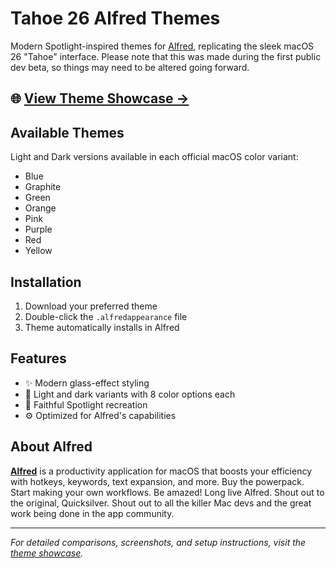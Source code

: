 # Tahoe 26 Alfred Themes

Modern Spotlight-inspired themes for [Alfred](https://alfredapp.com), replicating the sleek macOS 26 "Tahoe" interface. Please note that this was made during the first public dev beta, so things may need to be altered going forward.

## 🌐 [View Theme Showcase →](https://jmurphy.github.io/my-alfred-themes/)

## Available Themes

Light and Dark versions available in each official macOS color variant:
- Blue
- Graphite  
- Green
- Orange
- Pink
- Purple
- Red
- Yellow

## Installation

1. Download your preferred theme
2. Double-click the `.alfredappearance` file
3. Theme automatically installs in Alfred

## Features

- ✨ Modern glass-effect styling
- 🎨 Light and dark variants with 8 color options each
- 📱 Faithful Spotlight recreation
- ⚙️ Optimized for Alfred's capabilities

## About Alfred

**[Alfred](https://alfredapp.com)** is a productivity application for macOS that boosts your efficiency with hotkeys, keywords, text expansion, and more. Buy the powerpack. Start making your own workflows. Be amazed! Long live Alfred. Shout out to the original, Quicksilver. Shout out to all the killer Mac devs and the great work being done in the app community.

---

*For detailed comparisons, screenshots, and setup instructions, visit the [theme showcase](https://jmurphy.github.io/my-alfred-themes/).*
